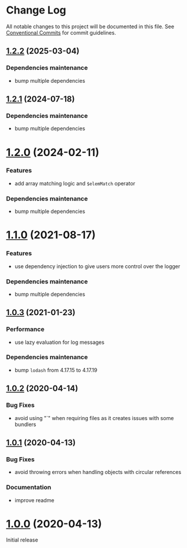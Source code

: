 # Change Log

All notable changes to this project will be documented in this file.
See [Conventional Commits](https://conventionalcommits.org) for commit guidelines.

## [1.2.2](https://github.com/gaelhameon/json-query-matcher/compare/v1.2.1...v1.2.2) (2025-03-04)


### Dependencies maintenance

* bump multiple dependencies


## [1.2.1](https://github.com/gaelhameon/json-query-matcher/compare/v1.2.0...v1.2.1) (2024-07-18)


### Dependencies maintenance

* bump multiple dependencies


# [1.2.0](https://github.com/gaelhameon/json-query-matcher/compare/v1.1.0...v1.2.0) (2024-02-11)

### Features

* add array matching logic and `$elemMatch` operator

### Dependencies maintenance

* bump multiple dependencies

# [1.1.0](https://github.com/gaelhameon/json-query-matcher/compare/v1.0.3...v1.1.0) (2021-08-17)

### Features

* use dependency injection to give users more control over the logger

### Dependencies maintenance

* bump multiple dependencies


## [1.0.3](https://github.com/gaelhameon/json-query-matcher/compare/v1.0.2...v1.0.3) (2021-01-23)


### Performance

* use lazy evaluation for log messages

### Dependencies maintenance

* bump `lodash` from 4.17.15 to 4.17.19


## [1.0.2](https://github.com/gaelhameon/json-query-matcher/compare/v1.0.1...v1.0.2) (2020-04-14)


### Bug Fixes

* avoid using "`" when requiring files as it creates issues with some bundlers


## [1.0.1](https://github.com/gaelhameon/json-query-matcher/compare/v1.0.0...v1.0.1) (2020-04-13)


### Bug Fixes

* avoid throwing errors when handling objects with circular references 


### Documentation

* improve readme





# [1.0.0](https://github.com/gaelhameon/json-query-matcher/releases/tag/v1.0.0) (2020-04-13)

Initial release
